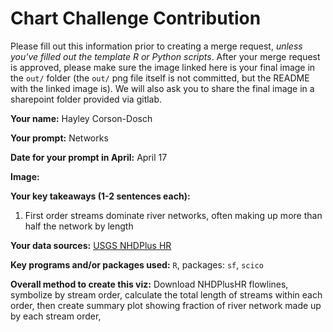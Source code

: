 # Chart Challenge Contribution

Please fill out this information prior to creating a merge request, *unless you've filled out the template R or Python scripts*. After your merge request is approved, please make sure the image linked here is your final image in the `out/` folder (the `out/` png file itself is not committed, but the README with the linked image is). We will also ask you to share the final image in a sharepoint folder provided via gitlab.

**Your name:** Hayley Corson-Dosch

**Your prompt:** Networks

**Date for your prompt in April:** April 17

**Image:**


**Your key takeaways (1-2 sentences each):**

1. First order streams dominate river networks, often making up more than half the network by length

**Your data sources:**
[USGS NHDPlus HR](https://www.usgs.gov/national-hydrography/nhdplus-high-resolution)

**Key programs and/or packages used:**
`R`, packages: `sf`, `scico`

**Overall method to create this viz:**
Download NHDPlusHR flowlines, symbolize by stream order, calculate the total length of streams within each order, then create summary plot showing fraction of river network made up by each stream order, 
